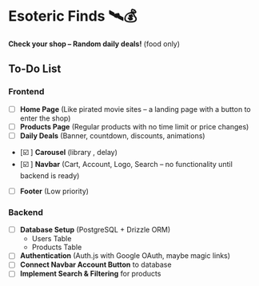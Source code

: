 # Esoteric Finds 🛰️💰

**Check your shop – Random daily deals!**
(food only)

## To-Do List

### Frontend

-   [ ] **Home Page** (Like pirated movie sites – a landing page with a button to enter the shop)
-   [ ] **Products Page** (Regular products with no time limit or price changes)
-   [ ] **Daily Deals** (Banner, countdown, discounts, animations)
-   [☑️ ] **Carousel** (library , delay)
-   [☑️ ] **Navbar** (Cart, Account, Logo, Search – no functionality until backend is ready)
-   [ ] **Footer** (Low priority)

### Backend

-   [ ] **Database Setup** (PostgreSQL + Drizzle ORM)
    -   Users Table
    -   Products Table
-   [ ] **Authentication** (Auth.js with Google OAuth, maybe magic links)
-   [ ] **Connect Navbar Account Button** to database
-   [ ] **Implement Search & Filtering** for products
